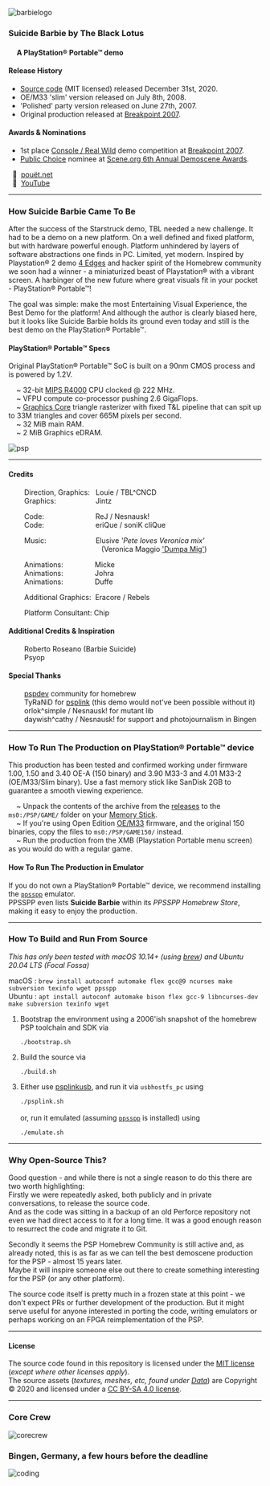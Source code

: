 ![barbielogo]
###	Suicide Barbie by The Black Lotus   
####      A PlayStation® Portable™ demo

####	Release History

* [Source code](https://github.com/theblacklotus/suicide-barbie) (MIT licensed) released December 31st, 2020.
* OE/M33 'slim' version released on July 8th, 2008.
* 'Polished' party version released on June 27th, 2007.
* Original production released at [Breakpoint 2007](https://breakpoint.untergrund.net/2007/).
 
####    Awards & Nominations
* 1st place [Console / Real Wild](https://breakpoint.untergrund.net/2007/compos_misc.php) demo competition at [Breakpoint 2007](https://breakpoint.untergrund.net/2007/).
* [Public Choice](https://www.pouet.net/awards.php#2007public-choice) nominee at [Scene.org 6th Annual Demoscene Awards](http://awards.scene.org/).
 
  :trumpet:  [pouët.net](https://www.pouet.net/prod.php?which=30284)  
  :movie_camera:  [YouTube](https://www.youtube.com/watch?v=Q1J7EBzwN3Q)

---

###	How Suicide Barbie Came To Be

After the success of the Starstruck demo, TBL needed a new challenge. It had to be a demo on a new platform. On a well defined and fixed platform, but with hardware powerful enough. Platform unhindered by layers of software abstractions one finds in PC. Limited, yet modern. Inspired by Playstation® 2 demo [4 Edges](https://www.pouet.net/prod.php?which=24552) and hacker spirit of the Homebrew community we soon had a winner - a miniaturized beast of Playstation® with a vibrant screen. A harbinger of the new future where great visuals fit in your pocket - PlayStation® Portable™!

The goal was simple: make the most Entertaining Visual Experience, the Best Demo for the platform! And although the author is clearly biased here, but it looks like Suicide Barbie holds its ground even today and still is the best demo on the PlayStation® Portable™.

#### PlayStation® Portable™ Specs
Original PlayStation® Portable™ SoC is built on a 90nm CMOS process and is powered by 1.2V.

    ~ 32-bit [MIPS R4000](https://en.wikipedia.org/wiki/R4000) CPU clocked @ 222 MHz.  
    ~ VFPU compute co-processor pushing 2.6 GigaFlops.  
    ~ [Graphics Core](https://www.techpowerup.com/gpu-specs/sony-psp-1000-gpu.b8184) triangle rasterizer with fixed T&L pipeline that can spit up to 33M triangles and cover 665M pixels per second.  
    ~ 32 MiB main RAM.  
    ~ 2 MiB Graphics eDRAM.  

![psp]

---

####	Credits

        Direction, Graphics:   Louie / TBL^CNCD  
        Graphics:                    Jintz  
  
        Code:                          ReJ / Nesnausk!  
        Code:                          eriQue / soniK cliQue  
  
        Music:                         Elusive _'Pete loves Veronica mix'_  
                                               (Veronica Maggio ['Dumpa Mig'](https://www.youtube.com/watch?v=fphQeXPvTaI))

        Animations:                Micke   
        Animations:                Johra   
        Animations:                Duffe   

        Additional Graphics:  Eracore / Rebels

        Platform Consultant: Chip
 
####	Additional Credits & Inspiration

        Roberto Roseano (Barbie Suicide)  
        Psyop
 
####	Special Thanks

        [pspdev](https://github.com/pspdev) community for homebrew  
        TyRaNiD for [psplink](https://github.com/pspdev/psplinkusb) (this demo would not've been possible without it)  
        orlok^simple / Nesnausk! for mutant lib  
        daywish^cathy / Nesnausk! for support and photojournalism in Bingen  

---

###	How To Run The Production on PlayStation® Portable™ device

This production has been tested and confirmed working under firmware 1.00, 1.50 and 3.40 OE-A (150 binary) and 3.90 M33-3 and 4.01 M33-2 (OE/M33/Slim binary). Use a fast memory stick like SanDisk 2GB to guarantee a smooth viewing experience.

    ~ Unpack the contents of the archive from the [releases](../../releases) to the `ms0:/PSP/GAME/` folder on your [Memory Stick](https://en.wikipedia.org/wiki/Memory_Stick).  
    ~ If you're using Open Edition [OE/M33](https://playstationdev.wiki/pspdevwiki/index.php?title=M33_Firmware) firmware, and the original 150 binaries, copy the files to `ms0:/PSP/GAME150/` instead.  
    ~ Run the production from the XMB (Playstation Portable menu screen) as you would do with a regular game.  

####	How To Run The Production in Emulator

If you do not own a PlayStation® Portable™ device, we recommend installing the [`ppsspp`](https://www.ppsspp.org/) emulator.  
PPSSPP even lists **Suicide Barbie** within its *PPSSPP Homebrew Store*, making it easy to enjoy the production.

---
###	How To Build and Run From Source

_This has only been tested with macOS 10.14+ (using [brew](https://brew.sh/)) and Ubuntu 20.04 LTS (Focal Fossa)_

macOS  : `brew install autoconf automake flex gcc@9 ncurses make subversion texinfo wget ppsspp`\
Ubuntu : `apt install autoconf automake bison flex gcc-9 libncurses-dev make subversion texinfo wget`

1. Bootstrap the environment using a 2006'ish snapshot of the homebrew PSP toolchain and SDK via  

	`./bootstrap.sh`

0. Build the source via

	`./build.sh`

0. Either use [psplinkusb](https://github.com/pspdev/psplinkusb), and run it via `usbhostfs_pc` using

	`./psplink.sh`  
\
or, run it emulated (assuming [`ppsspp`](https://www.ppsspp.org/) is installed) using

	`./emulate.sh`

---
###	Why Open-Source This?

Good question - and while there is not a single reason to do this there are two worth highlighting:  
Firstly we were repeatedly asked, both publicly and in private conversations, to release the source code.  
And as the code was sitting in a backup of an old Perforce repository not even we had direct access to it for a long time.
It was a good enough reason to resurrect the code and migrate it to Git.

Secondly it seems the PSP Homebrew Community is still active and, as already noted, this is as far as we can tell the best demoscene production for the PSP - almost 15 years later.  
Maybe it will inspire someone else out there to create something interesting for the PSP (or any other platform).

The source code itself is pretty much in a frozen state at this point - we don't expect PRs or further development of the production.
But it might serve useful for anyone interested in porting the code, writing emulators or perhaps working on an FPGA reimplementation of the PSP.


---
####	License

The source code found in this repository is licensed under the [MIT license](LICENSE) (*except where other licenses apply*).  
The source assets (*textures, meshes, etc, found under [Data](Data)*) are Copyright © 2020 and licensed under a [CC BY-SA 4.0 license](https://creativecommons.org/licenses/by-sa/4.0/).

---

### Core Crew
![corecrew]

### Bingen, Germany, a few hours before the deadline
![coding]

[barbielogo]: www/barbielogo.png  "Suicide Barbie"
[psp]: www/OnDevice.jpg "Suicide Barbie on PSP1000"
[corecrew]: www/CoreCrew.jpg  "eriQue | Louie500 | ReJ"
[coding]: www/Coding.jpg "Coding in Bingen 2007"
